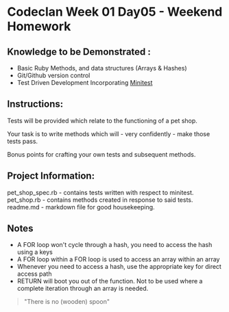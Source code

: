 # Codeclan Week 01 Day05 - Weekend Homework

## Knowledge to be Demonstrated :

* Basic Ruby Methods, and data structures (Arrays & Hashes)
* Git/Github version control
* Test Driven Development Incorporating [Minitest](https://github.com/seattlerb/minitest)

## Instructions:

Tests will be provided which relate to the functioning of a pet shop.

Your task is to write methods which will - very confidently - make those tests pass.

Bonus points for crafting your own tests and subsequent methods.

## Project Information:

pet_shop_spec.rb - contains tests written with respect to minitest.
pet_shop.rb - contains methods created in response to said tests.
readme.md - markdown file for good housekeeping.

## Notes
* A FOR loop won't cycle through a hash, you need to access the hash using a keys
* A FOR loop within a FOR loop is used to access an array within an array
* Whenever you need to access a hash, use the appropriate key for direct access path
* RETURN will boot you out of the function. Not to be used where a complete iteration through an array is needed.


> "There is no (wooden) spoon"
